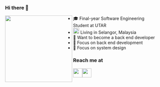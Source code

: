 ### Hi there 👋

<img align="left" width="220" src="https://user-images.githubusercontent.com/65067887/215137484-707563bf-ce00-4fe4-bf70-0cef24776d40.gif" />

<ul style="margin-left:10px">
  <li>🎓 Final-year Software Engineering Student at UTAR</li>

<li><img width="20" src="https://user-images.githubusercontent.com/65067887/215146142-0358c00b-388e-4c0c-8f2e-add9317767be.png" />  Living in Selangor, Malaysia</li>

<li>👔 Want to become a back end developer</li>

<li>📍 Focus on back end development</li>

<li>📍 Focus on system design</li>
</ul>

### Reach me at
<div style="display:flex">
  <img width="30" src="https://user-images.githubusercontent.com/65067887/215143684-11493644-fe82-4526-935d-72df97d2d1ab.png" />
  <img width="30" src="https://user-images.githubusercontent.com/65067887/215144986-ea1f1251-5aee-4f15-b70a-a9d23ea70b6c.png" />
</div>
